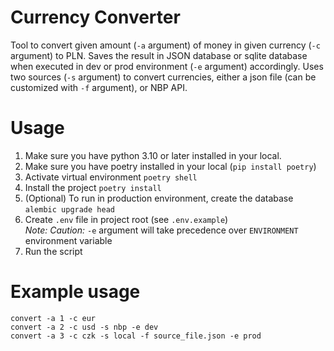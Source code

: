 # Currency Converter

Tool to convert given amount (`-a` argument) of money in given currency (`-c` argument) to PLN. Saves the result in JSON database or sqlite database when executed in dev or prod environment (`-e` argument) accordingly.
Uses two sources (`-s` argument) to convert currencies, either a json file (can be customized with `-f` argument), or NBP API.


# Usage

1. Make sure you have python 3.10 or later installed in your local.
2. Make sure you have poetry installed in your local (`pip install poetry`)
3. Activate virtual environment `poetry shell`
4. Install the project `poetry install`
5. (Optional) To run in production environment, create the database `alembic upgrade head`
6. Create `.env` file in project root (see `.env.example`)  
    *Note:* *Caution:* `-e` argument will take precedence over `ENVIRONMENT` environment variable
7. Run the script


# Example usage
```
convert -a 1 -c eur
convert -a 2 -c usd -s nbp -e dev
convert -a 3 -c czk -s local -f source_file.json -e prod
```
